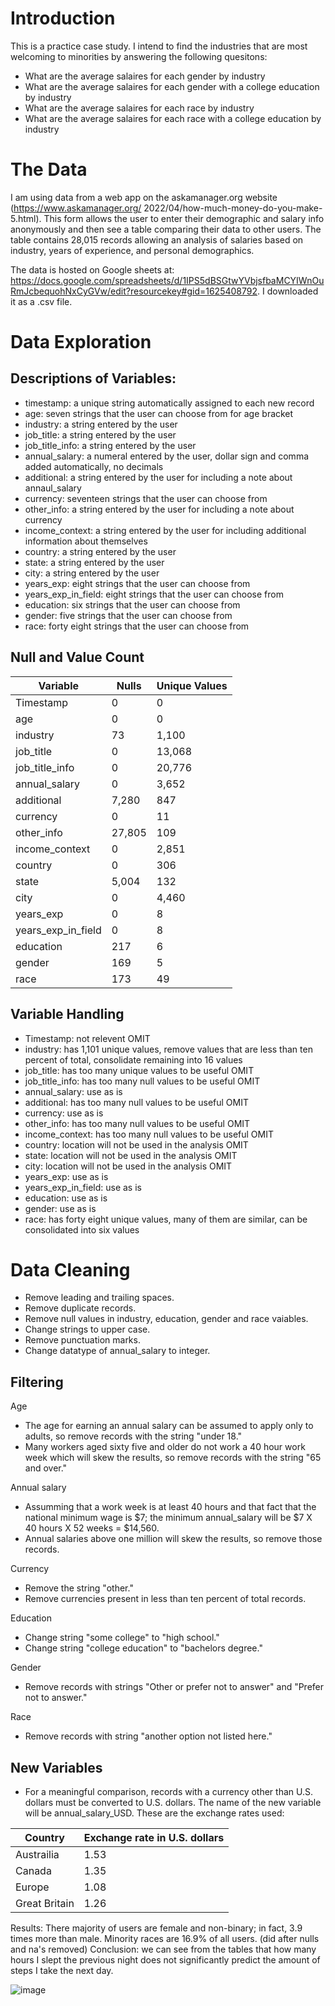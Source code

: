# Introduction
This is a practice case study. I intend to find the industries that are most welcoming to minorities by answering the following quesitons:
- What are the average salaires for each gender by industry
- What are the average salaires for each gender with a college education by industry 
- What are the average salaires for each race by industry
- What are the average salaires for each race with a college education by industry 


# The Data
I am using data from a web app on the askamanager.org website (https://www.askamanager.org/ 2022/04/how-much-money-do-you-make-5.html). This form allows the user to enter their demographic and salary info anonymously and then see a table comparing their data to other users. The table contains 28,015 records allowing an analysis of salaries based on industry, years of experience, and personal demographics.

The data is hosted on Google sheets at: https://docs.google.com/spreadsheets/d/1IPS5dBSGtwYVbjsfbaMCYIWnOuRmJcbequohNxCyGVw/edit?resourcekey#gid=1625408792. I downloaded it as a .csv file.


# Data Exploration
## Descriptions of Variables:
- timestamp: a unique string automatically assigned to each new record
- age: seven strings that the user can choose from for age bracket
- industry: a string entered by the user
- job_title: a string entered by the user
- job_title_info: a string entered by the user
- annual_salary: a numeral entered by the user, dollar sign and comma added automatically, no decimals
- additional: a string entered by the user for including a note about annaul_salary
- currency: seventeen strings that the user can choose from 
- other_info: a string entered by the user for including a note about currency
- income_context: a string entered by the user for including additional information about themselves
- country: a string entered by the user
- state: a string entered by the user
- city: a string entered by the user
- years_exp: eight strings that the user can choose from
- years_exp_in_field: eight strings that the user can choose from
- education: six strings that the user can choose from
- gender: five strings that the user can choose from
- race: forty eight strings that the user can choose from

## Null and Value Count
| Variable           | Nulls  | Unique Values |
| ------------------ | ------ | ------------- |
| Timestamp          | 0      | 0             |
| age                | 0      | 0             |
| industry           | 73     | 1,100         |
| job_title          | 0      | 13,068        |
| job_title_info     | 0      | 20,776        |
| annual_salary      | 0      | 3,652         |
| additional         | 7,280  | 847           |
| currency           | 0      | 11            |
| other_info         | 27,805 | 109           |
| income_context     | 0      | 2,851         |
| country            | 0      | 306           |
| state              | 5,004  | 132           |
| city               | 0      | 4,460         |
| years_exp          | 0      | 8             |
| years_exp_in_field | 0      | 8             |
| education          | 217    | 6             |
| gender             | 169    | 5             |
| race               | 173    | 49            |

## Variable Handling
- Timestamp: not relevent OMIT
- industry: has 1,101 unique values, remove values that are less than ten percent of total, consolidate remaining into 16 values
- job_title: has too many unique values to be useful OMIT
- job_title_info: has too many null values to be useful OMIT
- annual_salary: use as is
- additional: has too many null values to be useful OMIT
- currency: use as is
- other_info: has too many null values to be useful OMIT
- income_context: has too many null values to be useful OMIT
- country: location will not be used in the analysis OMIT
- state: location will not be used in the analysis OMIT
- city: location will not be used in the analysis OMIT
- years_exp: use as is
- years_exp_in_field:  use as is
- education:  use as is
- gender:  use as is
- race: has forty eight unique values, many of them are similar, can be consolidated into six values

# Data Cleaning
- Remove leading and trailing spaces.
- Remove duplicate records.
- Remove null values in industry, education, gender and race vaiables.
- Change strings to upper case.
- Remove punctuation marks.
- Change datatype of annual_salary to integer.

## Filtering
Age  
- The age for earning an annual salary can be assumed to apply only to adults, so remove records with the string "under 18."
- Many workers aged sixty five and older do not work a 40 hour work week which will skew the results, so remove records with the string "65 and over."

Annual salary  
- Assumming that a work week is at least 40 hours and that fact that the national minimum wage is $7; the minimum annual_salary will be  $7 X 40 hours X 52 weeks = $14,560.
- Annual salaries above one million will skew the results, so remove those records.

Currency
- Remove the string "other."
- Remove currencies present in less than ten percent of total records.

Education 
- Change string "some college" to "high school."
- Change string "college education" to "bachelors degree."

Gender 
- Remove records with strings "Other or prefer not to answer" and "Prefer not to answer."

Race 
- Remove records with string "another option not listed here."


## New Variables
- For a meaningful comparison, records with a currency other than U.S. dollars must be converted to U.S. dollars. The name of the new variable will be annual_salary_USD. These are the exchange rates used:

| Country       | Exchange rate in U.S. dollars |
| ------------- | ----------------------------- |
| Austrailia    | 1.53                          |
| Canada        | 1.35                          |
| Europe        | 1.08                          |
| Great Britain | 1.26                          |


Results: There majority of users are female and non-binary; in fact, 3.9 times more than male. Minority races are 16.9% of all users. (did after nulls and na's removed)
Conclusion: we can see from the tables that how many hours I slept the previous night does not significantly predict the amount of steps I take the next day.

![image](https://github.com/Peter-Thibodeau/salary_survey/assets/158618486/95962147-e3f0-4f4c-aa77-52a1fe48153f)
